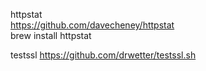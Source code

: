 httpstat<br>
https://github.com/davecheney/httpstat<br>
brew install httpstat

testssl
https://github.com/drwetter/testssl.sh

